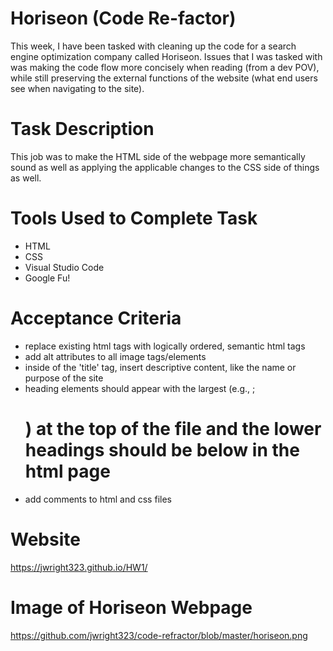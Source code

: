 # Horiseon (Code Re-factor)
This week, I have been tasked with cleaning up the code for a search engine optimization company called Horiseon. Issues that I was tasked with was making the code flow more concisely when reading (from a dev POV), while still preserving the external functions of the website (what end users see when navigating to the site).

# Task Description
This job was to make the HTML side of the webpage more semantically sound as well as applying the applicable changes to the CSS side of things as well.

# Tools Used to Complete Task
* HTML
*  CSS
* Visual Studio Code
* Google Fu!
  
# Acceptance Criteria
* replace existing html tags with logically ordered, semantic html tags
* add alt attributes to all image tags/elements
* inside of the 'title' tag, insert descriptive content, like the name or purpose of the site
* heading elements should appear with the largest (e.g., ;<h1>) at the top of the file and the lower headings should be below in the html page
* add comments to html and css files
  
# Website
https://jwright323.github.io/HW1/

# Image of Horiseon Webpage
https://github.com/jwright323/code-refractor/blob/master/horiseon.png

